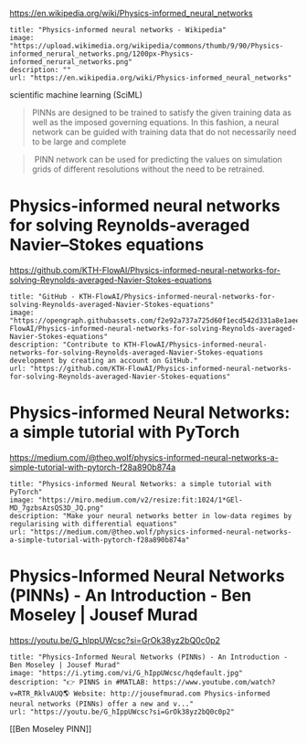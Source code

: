 https://en.wikipedia.org/wiki/Physics-informed_neural_networks
```embed
title: "Physics-informed neural networks - Wikipedia"
image: "https://upload.wikimedia.org/wikipedia/commons/thumb/9/90/Physics-informed_nerural_networks.png/1200px-Physics-informed_nerural_networks.png"
description: ""
url: "https://en.wikipedia.org/wiki/Physics-informed_neural_networks"
```

scientific machine learning (SciML)

>PINNs are designed to be trained to satisfy the given training data as well as the imposed governing equations. In this fashion, a neural network can be guided with training data that do not necessarily need to be large and complete

>  PINN network can be used for predicting the values on simulation grids of different resolutions without the need to be retrained.


# Physics-informed neural networks for solving Reynolds-averaged Navier–Stokes equations
https://github.com/KTH-FlowAI/Physics-informed-neural-networks-for-solving-Reynolds-averaged-Navier-Stokes-equations
```embed
title: "GitHub - KTH-FlowAI/Physics-informed-neural-networks-for-solving-Reynolds-averaged-Navier-Stokes-equations"
image: "https://opengraph.githubassets.com/f2e92a737a725d60f1ecd542d331a8e1aee5cc413a3cf306937063f23e44a6c5/KTH-FlowAI/Physics-informed-neural-networks-for-solving-Reynolds-averaged-Navier-Stokes-equations"
description: "Contribute to KTH-FlowAI/Physics-informed-neural-networks-for-solving-Reynolds-averaged-Navier-Stokes-equations development by creating an account on GitHub."
url: "https://github.com/KTH-FlowAI/Physics-informed-neural-networks-for-solving-Reynolds-averaged-Navier-Stokes-equations"
```


# Physics-informed Neural Networks: a simple tutorial with PyTorch
https://medium.com/@theo.wolf/physics-informed-neural-networks-a-simple-tutorial-with-pytorch-f28a890b874a
```embed
title: "Physics-informed Neural Networks: a simple tutorial with PyTorch"
image: "https://miro.medium.com/v2/resize:fit:1024/1*GEl-MD_7gzbsAzsQS3D_JQ.png"
description: "Make your neural networks better in low-data regimes by regularising with differential equations"
url: "https://medium.com/@theo.wolf/physics-informed-neural-networks-a-simple-tutorial-with-pytorch-f28a890b874a"
```


#  Physics-Informed Neural Networks (PINNs) - An Introduction - Ben Moseley | Jousef Murad
https://youtu.be/G_hIppUWcsc?si=GrOk38yz2bQ0c0p2
```embed
title: "Physics-Informed Neural Networks (PINNs) - An Introduction - Ben Moseley | Jousef Murad"
image: "https://i.ytimg.com/vi/G_hIppUWcsc/hqdefault.jpg"
description: "👉 PINNS in #MATLAB: https://www.youtube.com/watch?v=RTR_RklvAUQ🌎 Website: http://jousefmurad.com Physics-informed neural networks (PINNs) offer a new and v..."
url: "https://youtu.be/G_hIppUWcsc?si=GrOk38yz2bQ0c0p2"
```
[[Ben Moseley PINN]]
